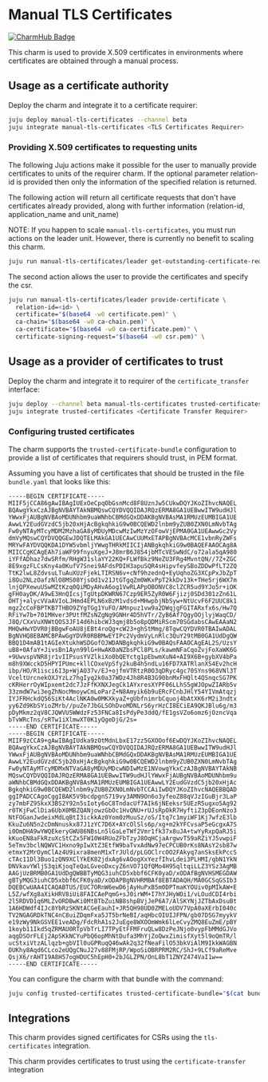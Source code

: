 # Manual TLS Certificates
[![CharmHub Badge](https://charmhub.io/manual-tls-certificates/badge.svg)](https://charmhub.io/manual-tls-certificates)

This charm is used to provide X.509 certificates in environments where certificates are obtained through a manual process.

## Usage as a certificate authority

Deploy the charm and integrate it to a certificate requirer:

```bash
juju deploy manual-tls-certificates --channel beta
juju integrate manual-tls-certificates <TLS Certificates Requirer>
```

### Providing X.509 certificates to requesting units

The following Juju actions make it possible for the user to manually provide certificates to units of the requirer charm.
If the optional parameter relation-id is provided then only the information of the specified relation is returned.

The following action will return all certificate requests that don't have certificates already provided, along with further information (relation-id, application_name and unit_name)

NOTE: If you happen to scale `manual-tls-certificates`, you must run actions on the leader unit. However, there is currently no benefit to scaling this charm.

```bash
juju run manual-tls-certificates/leader get-outstanding-certificate-requests relation-id=<id>
```

The second action allows the user to provide the certificates and specify the csr.

```bash
juju run manual-tls-certificates/leader provide-certificate \
  relation-id=<id> \
  certificate="$(base64 -w0 certificate.pem)" \
  ca-chain="$(base64 -w0 ca-chain.pem)" \
  ca-certificate="$(base64 -w0 ca-certificate.pem)" \
  certificate-signing-request="$(base64 -w0 csr.pem)" \
```

## Usage as a provider of certificates to trust

Deploy the charm and integrate it to requirer of the `certificate_transfer` interface:

```bash
juju deploy --channel beta manual-tls-certificates trusted-certificates
juju integrate trusted-certificates <Certificate Transfer Requirer>
```

### Configuring trusted certificates

The charm supports the `trusted-certificate-bundle` configuration to provide
a list of certificates that requirers should trust, in PEM format.

Assuming you have a list of certificates that should be trusted in the file
`bundle.yaml` that looks like this:

```pem
-----BEGIN CERTIFICATE-----
MIIF5jCCA86gAwIBAgIUExOeCpqObGsnMcd8F8UznJw5CUkwDQYJKoZIhvcNAQEL
BQAwgYkxCzAJBgNVBAYTAkNBMQswCQYDVQQIDAJRQzERMA8GA1UEBwwITW9udHJl
YWwxFjAUBgNVBAoMDUNhbm9uaWNhbCBMdGQxDDAKBgNVBAsMA1RMUzEUMBIGA1UE
AwwLY2EudGVzdC5jb20xHjAcBgkqhkiG9w0BCQEWD2lnbm9yZUB0ZXN0LmNvbTAg
Fw0yNTAyMTcyMDM2MzhaGA8yMDUyMDcwMzIwMzYzOFowVjEPMA0GA1UEAwwGc2Vy
dmVyMQswCQYDVQQGEwJDQTELMAkGA1UECAwCUUMxETAPBgNVBAcMCE1vbnRyZWFs
MRYwFAYDVQQKDA1DYW5vbmljYWwgTHRkMIICIjANBgkqhkiG9w0BAQEFAAOCAg8A
MIICCgKCAgEAh7iaWF99fnyuXgeJ+J8mrB6J854jbMTcVESwNdC/o72ala5qA980
iYFfADhaz7dwSRfm/RHgW31slaYY22KQ+FLWfBkz9NeZU3FRg4MvntQN//7Z+ZGC
8E9xgzFLCsKny4a0KufV7Snei9AFdsPDIH3apuSQR4sHipvfeySBoZDDwPfLT2ZQ
TtK2lwL8ZdvsuLTuAuXUzFjekLTIRSN6v+cNf9hzednQ+EyUqhoZG3XCpPxJbZpT
i8Ou2NLzOafzNlO8MS08YjsOd1v21JtGTgqZm0WKxPpT2kkDv13k+THeSrj6WX7m
lnjQPXewuUSwMZtKzq0QiMDyAHvA6og1VwRLAPpOBONVC8clZCR5ud9YJo5r+iOK
gFH0ayDK/A9wE3HnQIcsjTgUtpDKWRN67Czp9ER5ZyR0W6Fjizj0SDd301zZn61L
OHTj+alycVVaAVIoLJHmd4EPLN6xBzM1vdsd+MHwpbjNbSyw+NtUcvF6F2UUC8k1
mgz2cCoFBPTKB7THBO9ZYgTGg1YuFO/AMnpuz1vw9a2DWqjgFGITARxfx6s/Hw7Q
RFiYw7b+701MHver3PUtfMZsNZgNg9GNHr4D5hVTr/ZyB6Af7QgyOOjlyjWaqCD/
J8Q/CXxVuXNWtQOS3JF14d6hibcWJ3qmj8b5o8pQDMiRScm70SGdabsCAwEAAaN2
MHQwHwYDVR0jBBgwFoAU8jEBt4roQg+cW23+ghStMmg/8TgwCQYDVR0TBAIwADAL
BgNVHQ8EBAMCBPAwGgYDVR0RBBMwEYIPc2VydmVyLnRlc3QuY29tMB0GA1UdDgQW
BBQ1D4mAB1tAGIeXtukhWSDGofOJWDANBgkqhkiG9w0BAQsFAAOCAgEAL2S/UzsY
uB8+0AfaY+JivsBn1Ayn99lG+HwAK0aNZbsPCl8PLs/kawmNFaCqoZvjFoXaWK6G
+9UwvspVNR8jr1vIIPsusYVZlkiXo0bQEYctg1pEbwmXuN4+AI9X6B+gybXV4bPa
m8h9XWcckD5HPYIPUmc+kllCOxeVpSfy2kuB4h5ndLu16FD7XATRlanXS4Ev2hcH
ibp/HO/R1isci6I3p+WjAO37v/EJ+ojfmVTRtzR0O3qDRyc4gc70SYns968VNl3T
VceltUrcnekOXJYzLz7hgIyq2k0a37WDz4Jh8R4B3G90bnMxFHQlt4QSnqcSG7PK
cKRHerrOyWIpxemt2dc7JzFfKXNXJegCk1AYxresXYPF06LLhS5gWJOpwZIARb5v
33zmdW7wi3egZhNocMmoywCmLoParZ+N8Amyik6b9uERcFCnbJHlY54YIVmAtqzj
IYJFRHckdQ56SiKt4AclNKA0w0MKXkyaZ+gUbfnimrbCquoj4bAtXK6rM2i3ndtx
yy6Zd9KbSYioZMrb//puZe7JbGLSOhDvoMDNLrS6yrHzCI8ECiEA9QKJBlu6g/m3
pDyMkmz2qV8CJQWVU5WWdzFz53FNCa8IsPdyPe3ddQ/fE1gsVZo6omz6jOzncVqa
bTvWRcTns/sRTw1iXlmwXT0K1yQgeDjG/2s=
-----END CERTIFICATE-----
-----BEGIN CERTIFICATE-----
MIIF9zCCA9+gAwIBAgIUdka9zOtMdnLbxE17zz5GXOOof6EwDQYJKoZIhvcNAQEL
BQAwgYkxCzAJBgNVBAYTAkNBMQswCQYDVQQIDAJRQzERMA8GA1UEBwwITW9udHJl
YWwxFjAUBgNVBAoMDUNhbm9uaWNhbCBMdGQxDDAKBgNVBAsMA1RMUzEUMBIGA1UE
AwwLY2EudGVzdC5jb20xHjAcBgkqhkiG9w0BCQEWD2lnbm9yZUB0ZXN0LmNvbTAg
Fw0yNTAyMTcyMDMxNTVaGA8yMDUyMDcwNDIwMzE1NVowgYkxCzAJBgNVBAYTAkNB
MQswCQYDVQQIDAJRQzERMA8GA1UEBwwITW9udHJlYWwxFjAUBgNVBAoMDUNhbm9u
aWNhbCBMdGQxDDAKBgNVBAsMA1RMUzEUMBIGA1UEAwwLY2EudGVzdC5jb20xHjAc
BgkqhkiG9w0BCQEWD2lnbm9yZUB0ZXN0LmNvbTCCAiIwDQYJKoZIhvcNAQEBBQAD
ggIPADCCAgoCggIBAK5V9bcdpgnS719vy3AMN9On6o3yfeoZ88qVJzIGuBjr3LaP
zy7mbFZ9SkxX3BS2Y92n5sIoty6oC8TndacUf7AIk6jNEeksr5UEzR5ugxo5Ag92
r0TKjFwClDia6UbX0MBZQANjowzGbOc1HvQNU+rUJsRpOkR7HyftiZ3pDEonNzo3
NtFOGanJwdeixMdLqBtI3ickkAz0Yom0zMuuSz/oS/Itq7c1myiWF1Kj7wfzE3lb
KkuZu6N5n2cDmNnuskx87J1zYC7D6X+AYcOlSls6p/xg+m2kYFCvsaP5eGcgxA7S
i0OmDHA9wYWQEkeryGWU86NBsLn5lGaLeTWf2Vmr1fk37x8uJA+twYyRxpQaRJ5i
kKuoEN8aFkRzuXcStCZx5FW10W4RUoZFbTzyJ8OqHCjaArgwvT59aRZiYJ5vwpiF
5eTmv3bclNQWVC1Hxno9pIwXtZ3EtfW9baTvxAdNw97eCPCUB0rKs8NAsY2sb87w
etmxY2MrOymClAz4U9ixra8menM1xTrJUld/pLGOClrcOO2FAkyq7anSksEkPccS
cTAc11Dl3Buo1zQN9XClYkEK82jdxAg6vAOogXxYezfIhvLdei3PLHMI/qbN1YkN
DNVkavYWljS3qiKjoqTeQaLGveoDxcyZ6nVO71QfQMo4H95qltqiLLZ3YSz3AgMB
AAGjUzBRMB0GA1UdDgQWBBTyMQG3iuhCD5xbbf6CFK0yaD/xODAfBgNVHSMEGDAW
gBTyMQG3iuhCD5xbbf6CFK0yaD/xODAPBgNVHRMBAf8EBTADAQH/MA0GCSqGSIb3
DQEBCwUAA4ICAQABTUS/EUC7ORnW6ewD6jAyHuPxB5m0DPTmaKYOUiv0pMIkAW+E
L5Z/wfXg8aXikHRV8iUi8FAICAePqmG+sJ0irWM+I7hYJHyWOi1/vLOudCDI4rbi
2l5RDVD1q6MLZvORDBwKi0MtBTbZuiNB8shpBVjJeP6A7/AlSKYNjJZTbAxDsuBt
1A6HDWdf4IJc8YbRzSKNtACGeEauhI+JR5QH98UD0ZMELoUDV7VpA0aXErbI040c
TV2NGAGRDkTNC4nC8uiZDqmFxa5JT5brNeBI/aqHbcOIUIJFPN/gb07DSG7myykV
e19zWy9NkGSVEE1veADg/FdcRhA1s2JuEge8WXOOmWmk6lLeCvyZMQ8EuZmE/pBY
1koyb11Ikd5qZRMAU0RTpVbTrLI7TPyEtFFMFruQLw8DzPeJNjo0vypFbMMdGJVo
aqgDSOrFLEj2ApSKkNCYuPbQ6opMhNtDufa3MhYjZoQwxZimisfXyt5l9oQmTR/l
ucStxiVtzALlqzb+gbVIl0uGPRuqQ46wAk2q32fNeaFilO53bkViAlM9IkkWAGBN
OUKhy8Aqd6CLco2eUQgCNuJ27v88FMjRP/WpoSiOBRPRM2RC/ShJ+9LCf9aReMve
QsjX6/rAHT19A8H57ogHDUC5hEpH0+2bJGLZPN/OnL8bT1ZNYZ474VaI1w==
-----END CERTIFICATE-----
```

You can configure the charm with that bundle with the command:

```bash
juju config trusted-certificates trusted-certificate-bundle="$(cat bundle.pem)"
```

## Integrations

This charm provides signed certificates for CSRs using the `tls-certificates` integration.

This charm provides certificates to trust using the `certificate-transfer` integration
